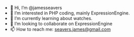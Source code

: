 - 👋 Hi, I’m @jamesseavers
- 👀 I’m interested in PHP coding, mainly ExpressionEngine.
- 🌱 I’m currently learning about watches.
- 💞️ I’m looking to collaborate on ExpressionEngine
- 📫 How to reach me: seavers.james@gmail.com

<!---
jamesseavers/jamesseavers is a ✨ special ✨ repository because its `README.md` (this file) appears on your GitHub profile.
You can click the Preview link to take a look at your changes.
--->

